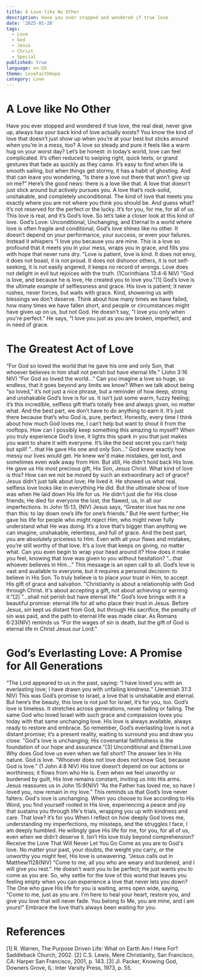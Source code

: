 ```yaml
---
title: A Love like No Other
description: Have you ever stopped and wondered if true love
date: '2025-01-28'
tags:
  - Love
  - God
  - Jesus
  - Christ
  - Special
published: true
language: en-US
theme: LoveFaithHope
category: Love
---
```


# A Love like No Other

Have you ever stopped and wondered if true love, the real deal, never give up, always has your back kind of love actually exists? You know the kind of love that doesn’t just show up when you’re at your best but sticks around when you’re in a mess, too? A love so steady and pure it feels like a warm hug on your worst day?
Let’s be honest: in today’s world, love can feel complicated. It’s often reduced to swiping right, quick texts, or grand gestures that fade as quickly as they came. It’s easy to find when life is smooth sailing, but when things get stormy, it has a habit of ghosting. And that can leave you wondering, “Is there a love out there that won’t give up on me?”
Here’s the good news: there is a love like that. A love that doesn’t just stick around but actively pursues you. A love that’s rock-solid, unshakable, and completely unconditional. The kind of love that meets you exactly where you are not where you think you should be. And guess what? It’s not reserved for the perfect or the lucky. It’s for you, for me, for all of us. This love is real, and it’s God’s love.
So let’s take a closer look at this kind of love.
God’s Love: Unconditional, Unchanging, and Eternal
In a world where love is often fragile and conditional, God’s love shines like no other. It doesn’t depend on your performance, your success, or even your failures. Instead it whispers “I love you because you are mine. This is a love so profound that it meets you in your mess, wraps you in grace, and fills you with hope that never runs dry.
“Love is patient, love is kind. It does not envy, it does not boast, it is not proud. It does not dishonor others, it is not self-seeking, it is not easily angered, it keeps no record of wrongs. Love does not delight in evil but rejoices with the truth. (1Corinthians 13:4-6 NIV)
"God is love, and because he is love, He created you to love you."[1] God’s love is the ultimate example of selflessness and grace. His love is patient; it never rushes, never forces, but waits with grace. Kind, showering us with blessings we don’t deserve. Think about how many times we have failed, how many times we have fallen short, and people or circumstances might have given up on us, but not God. He doesn’t say, "I love you only when you're perfect." He says, “I love you just as you are broken, imperfect, and in need of grace.

# The Greatest Act of Love

“For God so loved the world that he gave his one and only Son, that whoever believes in him shall not perish but have eternal life.” (John 3:16 NIV)
“For God so loved the world…”
Can you imagine a love so huge, so endless, that it goes beyond any limits we know? When we talk about being “so loved,” it’s not just a nice phrase, but a reminder of how deep, strong and unshakable God’s love is for us. It isn’t just some warm, fuzzy feeling; it’s this incredible, selfless gift that’s totally free and always given, no matter what. And the best part, we don’t have to do anything to earn it. It’s just there because that’s who God is, pure, perfect.
Honestly, every time I think about how much God loves me, I can’t help but want to shout it from the rooftops. How can I possibly keep something this amazing to myself? When you truly experience God’s love, it lights this spark in you that just makes you want to share it with everyone. It’s like the best secret you can’t help but spill!
”…that He gave His one and only Son…”
God knew exactly how messy our lives would get. He knew we'd make mistakes, get lost, and sometimes even walk away from Him. But still, He didn't hold back His love. He gave us His most precious gift, His Son, Jesus Christ. What kind of love is this? How can we not be moved by such an extraordinary act of grace?
Jesus didn’t just talk about love; He lived it. He showed us what real, selfless love looks like in everything He did. But the ultimate show of love was when He laid down His life for us. He didn’t just die for His close friends; He died for everyone the lost, the flawed, us, in all our imperfections.
In John 15:13, (NIV) Jesus says, “Greater love has no one than this: to lay down one’s life for one’s friends.” But He went further; He gave his life for people who might reject Him, who might never fully understand what He was doing. It’s a love that’s bigger than anything we can imagine, unshakable, relentless, and full of grace.
And the best part, you are absolutely priceless to Him. Even with all your flaws and mistakes, you’re still worthy of that love. It’s a love that keeps on giving, no matter what. Can you even begin to wrap your head around it? How does it make you feel, knowing that love was given to you without hesitation?
”…that whoever believes in Him…”
This message is an open call to all. God’s love is vast and available to everyone, but it requires a personal decision: to believe in His Son. To truly believe is to place your trust in Him, to accept His gift of grace and salvation. "Christianity is about a relationship with God through Christ. It's about accepting a gift, not about achieving or earning it.”[2]
”…shall not perish but have eternal life.”
God’s love brings with it a beautiful promise: eternal life for all who place their trust in Jesus. Before Jesus, sin kept us distant from God, but through His sacrifice, the penalty of sin was paid, and the path to eternal life was made clear. As Romans 6:23(NIV) reminds us “For the wages of sin is death, but the gift of God is eternal life in Christ Jesus our Lord.”

# God’s Everlasting Love: A Promise for All Generations

“The Lord appeared to us in the past, saying: “I have loved you with an everlasting love; I have drawn you with unfailing kindness.” (Jeremiah 31:3 NIV)
This was God’s promise to Israel, a love that is unshakable and eternal. But here’s the beauty, this love is not just for Israel, it’s for you, too. God’s love is timeless. It stretches across generations, never fading or failing. The same God who loved Israel with such grace and compassion loves you today with that same unchanging love. His love is always available, always ready to restore and embrace. So remember, God’s everlasting love is not a distant promise; it’s a present reality, waiting to surround you and draw you close. "God's love is unchanging; His covenantal faithfulness is the foundation of our hope and assurance."[3]
Unconditional and Eternal Love
Why does God love us even when we fall short? The answer lies in His nature. God is love. “Whoever does not love does not know God, because God is love.” (1 John 4:8 NIV) His love doesn’t depend on our actions or worthiness; it flows from who He is. Even when we feel unworthy or burdened by guilt, His love remains constant, inviting us into His arms.
Jesus reassures us in John 15:9(NIV) “As the Father has loved me, so have I loved you, now remain in my love.” This reminds us that God’s love never falters. God's love is unchanging. When you choose to live according to His Word, you find yourself rooted in His love, experiencing a peace and joy that sustains you through life's trials, wrapping you up with kindness and care. That love? it’s for you
When I reflect on how deeply God loves me, understanding my imperfections, my missteps, and the struggles I face, I am deeply humbled. He willingly gave His life for me, for you, for all of us, even when we didn’t deserve it. Isn’t His love truly beyond comprehension?
Receive the Love That Will Never Let You Go
Come as you are to God's love. No matter your past, your doubts, the weight you carry, or the unworthy you might feel, His love is unwavering. “Jesus calls out in Matthew1128(NIV) “Come to me, all you who are weary and burdened, and I will give you rest.”. He doesn't want you to be perfect; He just wants you to come as you are. So, why settle for the love of this world that leaves you feeling empty when you can experience a love that never lets you down? The One who gave His life for you is waiting, arms open wide, saying, "Come to me, just as you are. I'm here to heal your heart, restore you, and give you love that will never fade. You belong to Me, you are mine, and I am yours!" Embrace the love that’s always been waiting for you.

# References

[1] R. Warren, The Purpose Driven Life: What on Earth Am I Here For? Saddleback Church, 2002.
[2] C.S. Lewis, Mere Christianity, San Francisco, CA: Harper San Francisco, 2001, p. 143.
[3] Jl. Packer, Knowing God, Downers Grove, IL: Inter Varsity Press, 1973, p. 55.
